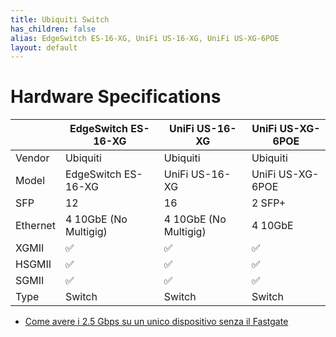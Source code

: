 ```yaml
---
title: Ubiquiti Switch
has_children: false
alias: EdgeSwitch ES-16-XG, UniFi US-16-XG, UniFi US-XG-6POE
layout: default
---
```


# Hardware Specifications

|          | EdgeSwitch ES-16-XG   | UniFi US-16-XG        | UniFi US-XG-6POE |
| -------- | --------------------- | --------------------- | ---------------- |
| Vendor   | Ubiquiti              | Ubiquiti              | Ubiquiti         |
| Model    | EdgeSwitch ES-16-XG   | UniFi US-16-XG        | UniFi US-XG-6POE |
| SFP      | 12                    | 16                    | 2 SFP+           |
| Ethernet | 4 10GbE (No Multigig) | 4 10GbE (No Multigig) | 4 10GbE          |
| XGMII    | ✅                    | ✅                    | ✅               |
| HSGMII   | ✅                    | ✅                    | ✅               |
| SGMII    | ✅                    | ✅                    | ✅               |
| Type     | Switch                | Switch                | Switch           |


- [Come avere i 2.5 Gbps su un unico dispositivo senza il Fastgate](https://forum.fibra.click/d/17836-come-avere-i-25-gbps-su-un-unico-dispositivo-senza-il-fastgate)